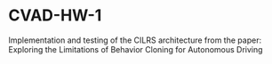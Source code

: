 # CVAD-HW-1
Implementation and testing of the CILRS architecture from the paper: Exploring the Limitations of Behavior Cloning for Autonomous Driving
